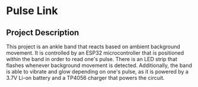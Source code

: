 # Pulse Link

## Project Description
This project is an ankle band that reacts based on ambient background movement. It is controlled by an ESP32 microcontroller that is positioned within the band in order to read one's pulse. There is an LED strip that flashes whenever background movement is detected. Additionally, the band is able to vibrate and glow depending on one's pulse, as it is powered by a 3.7V Li-on battery and a TP4056 charger that powers the circuit.
